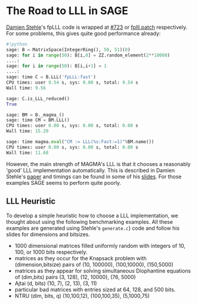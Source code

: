 

# The Road to LLL in SAGE

<a class="http" href="http://perso.ens-lyon.fr/damien.stehle/english.html">Damien Stehle</a>'s fpLLL code is wrapped at <a class="http" href="http://trac.sagemath.org/sage_trac/ticket/723">#723</a> or <a class="http" href="http://sage.math.washington.edu/home/malb/fplll.patch">fplll.patch</a> respectively. For some problems, this gives quite good performance already: 


```python
#!python 
sage: B = MatrixSpace(IntegerRing(), 50, 51)(0)
sage: for i in range(50): B[i,0] = ZZ.random_element(2**10000)
....:
sage: for i in range(50): B[i,i+1] = 1
....:
sage: time C = B.LLL('fpLLL:fast')
CPU times: user 9.54 s, sys: 0.00 s, total: 9.54 s
Wall time: 9.56

sage: C.is_LLL_reduced()
True

sage: BM = B._magma_()
sage: time CM = BM.LLL()
CPU times: user 0.00 s, sys: 0.00 s, total: 0.00 s
Wall time: 15.20

sage: time magma.eval("CM := LLL(%s:Fast:=1)"%BM.name())
CPU times: user 0.00 s, sys: 0.00 s, total: 0.00 s
Wall time: 11.68
```
However, the main strength of MAGMA's LLL is that it chooses a reasonably 'good' LLL implementation automatically. This is described in Damien Stehle's <a class="http" href="http://perso.ens-lyon.fr/damien.stehle/FPLLL_SURVEY.html">paper</a> and timings can be found in some of his <a class="http" href="http://magma.maths.usyd.edu.au/Magma2006/talks/stehle.pdf">slides</a>. For those examples SAGE seems to perform quite poorly. 


## LLL Heuristic

To develop a simple heuristic how to choose a LLL implementation, we thought about using the following benchmarking examples. All these examples are generated using Stehle's `generate.c`} code and follow his slides for dimensions and bitsizes. 

* 1000 dimensional matrices filled uniformly random with integers of 10, 100, or 1000 bits respectively. 
* matrices as they occur for the Knapsack problem with (dimension,bitsize) pairs of (10, 100000), (100,10000), (150,5000) 
* matrices as they appear for solving simultaneous Diophantine equations of (dim,bits) pairs (3, 128), (12, 10000), (76, 5000) 
* Ajtai (d, bits) (10, 7), (2, 13), (3, 11) 
* particular bad matrices with entries sized at 64, 128, and 500 bits. 
* NTRU (dim, bits, q) (10,100,12), (100,100,35), (5,1000,75) 